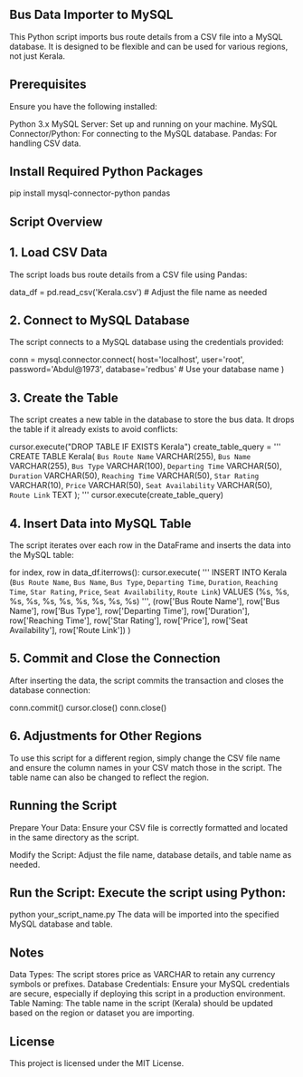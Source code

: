 ## Bus Data Importer to MySQL
This Python script imports bus route details from a CSV file into a MySQL database. It is designed to be flexible and can be used for various regions, not just Kerala.

## Prerequisites
Ensure you have the following installed:

Python 3.x
MySQL Server: Set up and running on your machine.
MySQL Connector/Python: For connecting to the MySQL database.
Pandas: For handling CSV data.
## Install Required Python Packages
pip install mysql-connector-python pandas
## Script Overview
## 1. Load CSV Data
The script loads bus route details from a CSV file using Pandas:

data_df = pd.read_csv('Kerala.csv')  # Adjust the file name as needed
## 2. Connect to MySQL Database
The script connects to a MySQL database using the credentials provided:

conn = mysql.connector.connect(
    host='localhost',
    user='root',
    password='Abdul@1973',
    database='redbus'  # Use your database name
)
## 3. Create the Table
The script creates a new table in the database to store the bus data. It drops the table if it already exists to avoid conflicts:

cursor.execute("DROP TABLE IF EXISTS Kerala")
create_table_query = '''
CREATE TABLE Kerala(
    `Bus Route Name` VARCHAR(255),
    `Bus Name` VARCHAR(255),
    `Bus Type` VARCHAR(100),
    `Departing Time` VARCHAR(50),
    `Duration` VARCHAR(50),
    `Reaching Time` VARCHAR(50),
    `Star Rating` VARCHAR(10),
    `Price` VARCHAR(50),
    `Seat Availability` VARCHAR(50),
    `Route Link` TEXT
);
'''
cursor.execute(create_table_query)
## 4. Insert Data into MySQL Table
The script iterates over each row in the DataFrame and inserts the data into the MySQL table:

for index, row in data_df.iterrows():
    cursor.execute(
        '''
        INSERT INTO Kerala (`Bus Route Name`, `Bus Name`, `Bus Type`, `Departing Time`, 
                            `Duration`, `Reaching Time`, `Star Rating`, `Price`, 
                            `Seat Availability`, `Route Link`) 
        VALUES (%s, %s, %s, %s, %s, %s, %s, %s, %s, %s)
        ''',
        (row['Bus Route Name'], row['Bus Name'], row['Bus Type'], row['Departing Time'], 
         row['Duration'], row['Reaching Time'], row['Star Rating'], row['Price'], 
         row['Seat Availability'], row['Route Link'])
    )
## 5. Commit and Close the Connection
After inserting the data, the script commits the transaction and closes the database connection:

conn.commit()
cursor.close()
conn.close()
## 6. Adjustments for Other Regions
To use this script for a different region, simply change the CSV file name and ensure the column names in your CSV match those in the script. The table name can also be changed to reflect the region.

## Running the Script
Prepare Your Data: Ensure your CSV file is correctly formatted and located in the same directory as the script.

Modify the Script: Adjust the file name, database details, and table name as needed.

## Run the Script: Execute the script using Python:

python your_script_name.py
The data will be imported into the specified MySQL database and table.
## Notes
Data Types: The script stores price as VARCHAR to retain any currency symbols or prefixes.
Database Credentials: Ensure your MySQL credentials are secure, especially if deploying this script in a production environment.
Table Naming: The table name in the script (Kerala) should be updated based on the region or dataset you are importing.
## License
This project is licensed under the MIT License.

